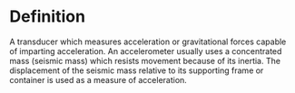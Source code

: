 # Definition

A transducer which measures acceleration or gravitational forces capable
of imparting acceleration. An accelerometer usually uses a concentrated
mass (seismic mass) which resists movement because of its inertia. The
displacement of the seismic mass relative to its supporting frame or
container is used as a measure of acceleration.
